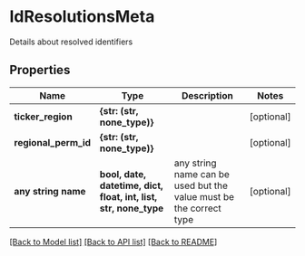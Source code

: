 # IdResolutionsMeta

Details about resolved identifiers

## Properties
Name | Type | Description | Notes
------------ | ------------- | ------------- | -------------
**ticker_region** | **{str: (str, none_type)}** |  | [optional] 
**regional_perm_id** | **{str: (str, none_type)}** |  | [optional] 
**any string name** | **bool, date, datetime, dict, float, int, list, str, none_type** | any string name can be used but the value must be the correct type | [optional]

[[Back to Model list]](../README.md#documentation-for-models) [[Back to API list]](../README.md#documentation-for-api-endpoints) [[Back to README]](../README.md)


